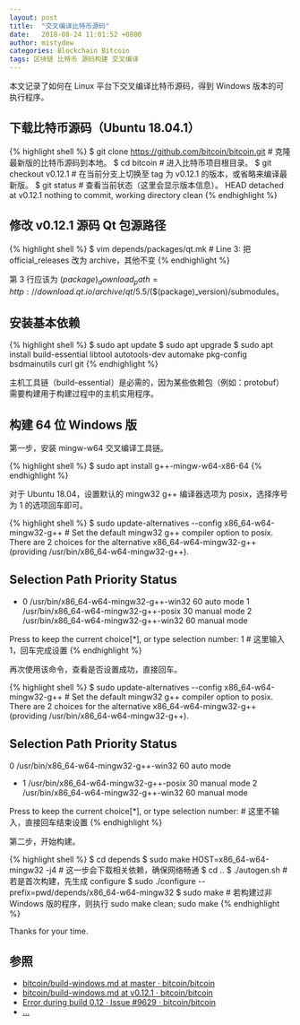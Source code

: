 ```yaml
---
layout: post
title:  "交叉编译比特币源码"
date:   2018-08-24 11:01:52 +0800
author: mistydew
categories: Blockchain Bitcoin
tags: 区块链 比特币 源码构建 交叉编译
---
```

本文记录了如何在 Linux 平台下交叉编译比特币源码，得到 Windows 版本的可执行程序。

## 下载比特币源码（Ubuntu 18.04.1）

{% highlight shell %}
$ git clone https://github.com/bitcoin/bitcoin.git # 克隆最新版的比特币源码到本地。
$ cd bitcoin # 进入比特币项目根目录。
$ git checkout v0.12.1 # 在当前分支上切换至 tag 为 v0.12.1 的版本，或省略来编译最新版。
$ git status # 查看当前状态（这里会显示版本信息）。
HEAD detached at v0.12.1
nothing to commit, working directory clean
{% endhighlight %}

## 修改 v0.12.1 源码 Qt 包源路径

{% highlight shell %}
$ vim depends/packages/qt.mk # Line 3: 把 official_releases 改为 archive，其他不变
{% endhighlight %}

第 3 行应该为 $(package)_download_path=http://download.qt.io/archive/qt/5.5/$($(package)_version)/submodules。

## 安装基本依赖

{% highlight shell %}
$ sudo apt update
$ sudo apt upgrade
$ sudo apt install build-essential libtool autotools-dev automake pkg-config bsdmainutils curl git
{% endhighlight %}

主机工具链（build-essential）是必需的，因为某些依赖包（例如：protobuf）需要构建用于构建过程中的主机实用程序。

## 构建 64 位 Windows 版

第一步，安装 mingw-w64 交叉编译工具链。

{% highlight shell %}
$ sudo apt install g++-mingw-w64-x86-64
{% endhighlight %}

对于 Ubuntu 18.04，设置默认的 mingw32 g++ 编译器选项为 posix，选择序号为 1 的选项回车即可。

{% highlight shell %}
$ sudo update-alternatives --config x86_64-w64-mingw32-g++ # Set the default mingw32 g++ compiler option to posix.
There are 2 choices for the alternative x86_64-w64-mingw32-g++ (providing /usr/bin/x86_64-w64-mingw32-g++).

  Selection    Path                                   Priority   Status
------------------------------------------------------------
* 0            /usr/bin/x86_64-w64-mingw32-g++-win32   60        auto mode
  1            /usr/bin/x86_64-w64-mingw32-g++-posix   30        manual mode
  2            /usr/bin/x86_64-w64-mingw32-g++-win32   60        manual mode

Press <enter> to keep the current choice[*], or type selection number: 1 # 这里输入 1，回车完成设置
{% endhighlight %}

再次使用该命令，查看是否设置成功，直接回车。

{% highlight shell %}
$ sudo update-alternatives --config x86_64-w64-mingw32-g++ # Set the default mingw32 g++ compiler option to posix.
There are 2 choices for the alternative x86_64-w64-mingw32-g++ (providing /usr/bin/x86_64-w64-mingw32-g++).

  Selection    Path                                   Priority   Status
------------------------------------------------------------
  0            /usr/bin/x86_64-w64-mingw32-g++-win32   60        auto mode
* 1            /usr/bin/x86_64-w64-mingw32-g++-posix   30        manual mode
  2            /usr/bin/x86_64-w64-mingw32-g++-win32   60        manual mode

Press <enter> to keep the current choice[*], or type selection number: # 这里不输入，直接回车结束设置
{% endhighlight %}

第二步，开始构建。

{% highlight shell %}
$ cd depends
$ sudo make HOST=x86_64-w64-mingw32 -j4 # 这一步会下载相关依赖，确保网络畅通
$ cd ..
$ ./autogen.sh # 若是首次构建，先生成 configure
$ sudo ./configure --prefix=pwd/depends/x86_64-w64-mingw32
$ sudo make # 若构建过非 Windows 版的程序，则执行 sudo make clean; sudo make
{% endhighlight %}

Thanks for your time.

## 参照
* [bitcoin/build-windows.md at master · bitcoin/bitcoin](https://github.com/bitcoin/bitcoin/blob/master/doc/build-windows.md)
* [bitcoin/build-windows.md at v0.12.1 · bitcoin/bitcoin](https://github.com/bitcoin/bitcoin/blob/v0.12.1/doc/build-windows.md)
* [Error during build 0.12 · Issue #9629 · bitcoin/bitcoin](https://github.com/bitcoin/bitcoin/issues/9629)
* [...](https://github.com/mistydew/blockchain)
